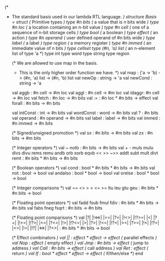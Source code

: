 (*
 * The standard basis used in our lambda RTL language.
 *)
structure Basis =
struct
   (* Primitive types *)
   type #n bits    (* a value that is n bits wide *)
   type #n loc     (* a location containing an n-bit value *)
   type #n cell    (* one of a sequence of n-bit storage cells *)
   type bool       (* a boolean *)
   type effect     (* an action *)
   type #n operand (* user defined operand of #n bits wide *)
   type label      (* a label *)
   type region     (* a memory register *)
   type #n immed   (* an immediate value of n bits *)
   type cellset
   type (#n, 'a) list (* an n-element list of type 'a *)
   type int
   type word
   type string
   type region

   (* We are allowed to use map in the basis.  
    * This is the only higher order function we have. 
    *)
   val map     : ('a -> 'b) -> (#n, 'a) list -> (#n, 'b) list
   val newOp   : string -> 'a
   val newCond : string -> 'a

   val aggb  : #n cell -> #m loc
   val aggl  : #n cell -> #m loc
   val idaggr: #n cell -> #n loc
   val fetch : #n loc -> #n bits
   val :=    : #n loc * #n bits -> effect
   val forall : #n bits -> #n bits

   val intConst  : int -> #n bits
   val wordConst : word -> #n bits
   val ?       : #n bits
   val operand : #n operand -> #n bits
   val label   : label -> #n bits
   val immed   : #n immed -> #n bits

   (* Signed/unsigned promotion *)
   val sx  : #n bits -> #m bits
   val zx  : #n bits -> #m bits

   (* Integer operators *)
   val ~ notb : #n bits -> #n bits
   val + - muls mulu divs divu rems remu 
      andb orb xorb eqvb << >> ~>> 
      addt subt mult divt remt
      : #n bits * #n bits -> #n bits  

   (* Boolean operators *)
   val cond    : bool * #n bits * #n bits -> #n bits
   val not     : bool -> bool
   val andalso : bool * bool -> bool
   val orelse  : bool * bool -> bool

   (* Integer comparisons *)
   val == <> > < <= >= ltu leu gtu geu : #n bits * #n bits -> bool

   (* Floating point operators *)
   val fadd fsub fmul fdiv : #n bits * #n bits -> #n bits
   val fabs fneg fsqrt : #n bits -> #n bits

   (* Floating point comparisons *)
   val |?| |!<=>| |==| |?=| |!<>| |!?>=| |<| |?<| 
       |!>=| |!?>| |<=| |?<=| |!>| |!?<=| |>| |?>|
       |!<=| |!?<| |>=| |?>=| |!<| |!?=| |<>| |!=|
       |!?| |<=>| |?<>| : #n bits * #n bits -> bool

   (* Effect combinators *)
   val ||    : effect * effect -> effect  (* parallel effects *)
   val Nop   : effect                     (* empty effect *)
   val Jmp   : #n bits -> effect          (* jump to address *)
   val Call  : #n bits -> effect          (* call address *)
   val Ret   : effect                     (* return *)
   val If    : bool * effect * effect -> effect (* if/then/else *)
end 
